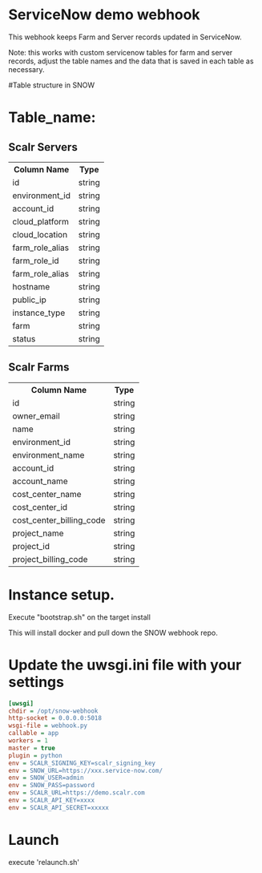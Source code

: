 # ServiceNow demo webhook

This webhook keeps Farm and Server records updated in ServiceNow.

Note: this works with custom servicenow tables for farm and server records, adjust the table names and the data that is saved in each table as necessary.

#Table structure in SNOW

# Table_name:
## Scalr Servers

<table>
  <tr>
    <th>Column Name</th>
    <th>Type</th>
  </tr>
  <tr>
    <td>
    id
    </td> 
    <td>
    string
    </td> 
  </tr>
    <tr>
    <td>
    environment_id
    </td> 
    <td>
    string
    </td> 
  </tr>
    <tr>
    <td>
    account_id
    </td> 
    <td>
    string
    </td> 
  </tr>
  <tr>
    <td>
     cloud_platform
    </td> 
    <td>
     string
    </td> 
  </tr>
  <tr>
    <td>
     cloud_location
    </td> 
    <td>
     string
    </td> 
  </tr> 
  <tr>
    <td>
     farm_role_alias
    </td> 
    <td>
     string
    </td> 
  </tr>
  <tr>
    <td>
     farm_role_id
    </td> 
    <td>
     string
    </td> 
  </tr>
  <tr>
    <td>
     farm_role_alias
    </td> 
    <td>
     string
    </td> 
  </tr>
  <tr>
    <td>
     hostname
    </td> 
    <td>
     string
    </td> 
  </tr>
  <tr>
    <td>
     public_ip
    </td> 
    <td>
     string
    </td> 
  </tr>
  <tr>
    <td>
     instance_type
    </td> 
    <td>
     string
    </td> 
  </tr>
  <tr>
    <td>
     farm
    </td> 
    <td>
     string
    </td> 
  </tr>
  <tr>
    <td>
     status
    </td> 
    <td>
     string
    </td> 
  </tr>
</table>


## Scalr Farms
<table>
  <tr>
    <th>Column Name</th>
    <th>Type</th>
  </tr>
  <tr>
    <td>
    id
    </td> 
    <td>
    string
    </td> 
  </tr>
    <tr>
    <td>
    owner_email
    </td> 
    <td>
    string
    </td> 
  </tr>
    <tr>
    <td>
    name
    </td> 
    <td>
    string
    </td> 
  </tr>
  <tr>
    <td>
     environment_id
    </td> 
    <td>
     string
    </td> 
  </tr>
  <tr>
    <td>
     environment_name
    </td> 
    <td>
     string
    </td> 
  </tr> 
  <tr>
    <td>
     account_id
    </td> 
    <td>
     string
    </td> 
  </tr>
  <tr>
    <td>
     account_name
    </td> 
    <td>
     string
    </td> 
  </tr>
  <tr>
    <td>
     cost_center_name
    </td> 
    <td>
     string
    </td> 
  </tr>
  <tr>
    <td>
     cost_center_id
    </td> 
    <td>
     string
    </td> 
  </tr>
  <tr>
    <td>
     cost_center_billing_code
    </td> 
    <td>
     string
    </td> 
  </tr>
  <tr>
    <td>
     project_name
    </td> 
    <td>
     string
    </td> 
  </tr>
  <tr>
    <td>
     project_id
    </td> 
    <td>
     string
    </td> 
  </tr>
  <tr>
    <td>
     project_billing_code
    </td> 
    <td>
     string
    </td> 
  </tr>
</table>





# Instance setup. 
Execute "bootstrap.sh" on the target install

This will install docker and pull down the SNOW webhook repo.

# Update the uwsgi.ini file with your settings

```ini
[uwsgi]
chdir = /opt/snow-webhook
http-socket = 0.0.0.0:5018
wsgi-file = webhook.py
callable = app
workers = 1
master = true
plugin = python
env = SCALR_SIGNING_KEY=scalr_signing_key
env = SNOW_URL=https://xxx.service-now.com/
env = SNOW_USER=admin
env = SNOW_PASS=password
env = SCALR_URL=https://demo.scalr.com
env = SCALR_API_KEY=xxxx
env = SCALR_API_SECRET=xxxxx

```

# Launch
execute 'relaunch.sh'





